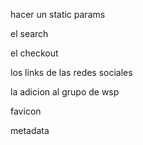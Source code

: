 hacer un static params

el search

el checkout

los links de las redes sociales

la adicion al grupo de wsp

favicon

metadata